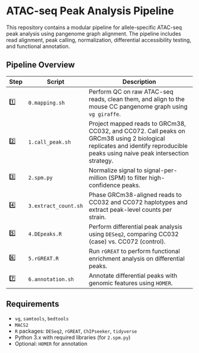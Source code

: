 # ATAC-seq Peak Analysis Pipeline

This repository contains a modular pipeline for allele-specific ATAC-seq peak analysis using pangenome graph alignment. The pipeline includes read alignment, peak calling, normalization, differential accessibility testing, and functional annotation.

## Pipeline Overview

| Step | Script              | Description                                                                                      |
|------|---------------------|--------------------------------------------------------------------------------------------------|
| 1️⃣   | `0.mapping.sh`       | Perform QC on raw ATAC-seq reads, clean them, and align to the mouse CC pangenome graph using `vg giraffe`. |
| 2️⃣   | `1.call_peak.sh`     | Project mapped reads to GRCm38, CC032, and CC072. Call peaks on GRCm38 using 2 biological replicates and identify reproducible peaks using naive peak intersection strategy. |
| 3️⃣   | `2.spm.py`           | Normalize signal to signal-per-million (SPM) to filter high-confidence peaks.                  |
| 4️⃣   | `3.extract_count.sh` | Phase GRCm38-aligned reads to CC032 and CC072 haplotypes and extract peak-level counts per strain. |
| 5️⃣   | `4.DEpeaks.R`        | Perform differential peak analysis using `DESeq2`, comparing CC032 (case) vs. CC072 (control). |
| 6️⃣   | `5.rGREAT.R`         | Run `rGREAT` to perform functional enrichment analysis on differential peaks.                 |
| 7️⃣   | `6.annotation.sh`    | Annotate differential peaks with genomic features using `HOMER`.                              |

## Requirements

- `vg`, `samtools`, `bedtools`
- `MACS2`
- `R` packages: `DESeq2`, `rGREAT`, `ChIPseeker`, `tidyverse`
- Python 3.x with required libraries (for `2.spm.py`)
- Optional: `HOMER` for annotation


